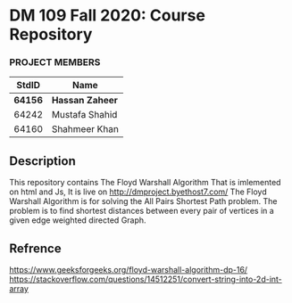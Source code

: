 # DM 109 Fall 2020: Course Repository #
### PROJECT MEMBERS ###
StdID | Name
------------ | -------------
**64156** | **Hassan Zaheer** <!--this is the group leader in bold-->
64242 | Mustafa Shahid
64160 | Shahmeer Khan
<!-- Replace name and student ids with acutally group member names and ids-->

## Description ##
This repository contains The Floyd Warshall Algorithm That is imlemented on html and Js, It is live on
http://dmproject.byethost7.com/
The Floyd Warshall Algorithm is for solving the All Pairs Shortest Path problem. 
The problem is to find shortest distances between every pair of vertices in a given edge weighted directed Graph.

## Refrence ##
https://www.geeksforgeeks.org/floyd-warshall-algorithm-dp-16/
https://stackoverflow.com/questions/14512251/convert-string-into-2d-int-array
